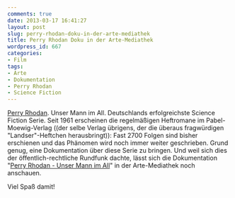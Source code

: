 ```yaml
---
comments: true
date: 2013-03-17 16:41:27
layout: post
slug: perry-rhodan-doku-in-der-arte-mediathek
title: Perry Rhodan Doku in der Arte-Mediathek
wordpress_id: 667
categories:
- Film
tags:
- Arte
- Dokumentation
- Perry Rhodan
- Science Fiction
---
```


[Perry Rhodan](http://www.perry-rhodan.net/). Unser Mann im All. Deutschlands erfolgreichste Science Fiction Serie. Seit 1961 erscheinen die regelmäßigen Heftromane im Pabel-Moewig-Verlag ((der selbe Verlag übrigens, der die überaus fragwürdigen "Landser"-Heftchen herausbringt)): Fast 2700 Folgen sind bisher erschienen und das Phänomen wird noch immer weiter geschrieben. Grund genug, eine Dokumentation über diese Serie zu bringen. Und weil sich dies der öffentlich-rechtliche Rundfunk dachte, lässt sich die Dokumentation "[Perry Rhodan - Unser Mann im All](http://videos.arte.tv/de/videos/perry-rhodan-unser-mann-im-all--7379086.html)" in der Arte-Mediathek noch anschauen.

Viel Spaß damit!
